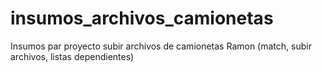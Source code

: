 # insumos_archivos_camionetas
Insumos par proyecto subir archivos de camionetas Ramon (match, subir archivos, listas dependientes)
